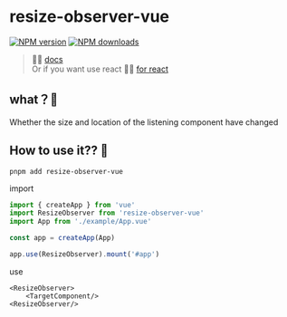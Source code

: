 # resize-observer-vue

[![NPM version](https://img.shields.io/npm/v/marketing-components-pro.svg?style=flat)](https://npmjs.org/package/marketing-components-pro)
[![NPM downloads](http://img.shields.io/npm/dm/marketing-components-pro.svg?style=flat)](https://npmjs.org/package/marketing-components-pro)

> 🏄‍♀️ [docs](https://gong9.github.io/resize-observer-vue/)   
Or if you want use react  🤸‍♂️ [for react](https://github.com/react-component/resize-observer)


## what？🙊

Whether the size and location of the listening component have changed

## How to use it?? 🙈

`pnpm add resize-observer-vue`


import
```ts
import { createApp } from 'vue'
import ResizeObserver from 'resize-observer-vue'
import App from './example/App.vue'

const app = createApp(App)

app.use(ResizeObserver).mount('#app')
```

use
```vue
<ResizeObserver>
    <TargetComponent/>
<ResizeObserver/>
```
